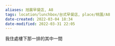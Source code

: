```yaml
---
aliases: 旭晨早餐店, A8
tags: location/lunchbox/台式早餐店, place/桃園/A8
date-created: 2022-03-04 18:34
date-modified: 2022-03-31 22:05
---
```


我住處樓下那一排的其中一間

